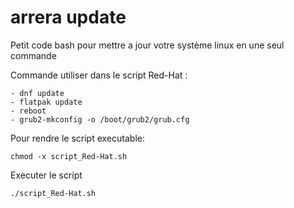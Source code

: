 # arrera update
Petit code bash pour mettre a jour votre système linux en une seul commande

  Commande utiliser dans le script Red-Hat :
  
    - dnf update
    - flatpak update
    - reboot
    - grub2-mkconfig -o /boot/grub2/grub.cfg


Pour rendre le script executable:

    chmod -x script_Red-Hat.sh 

Executer le script

    ./script_Red-Hat.sh

